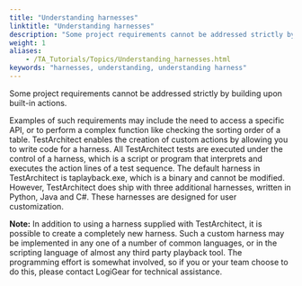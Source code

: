 ```yaml
--- 
title: "Understanding harnesses"
linktitle: "Understanding harnesses"
description: "Some project requirements cannot be addressed strictly by building upon built-in actions."
weight: 1
aliases: 
    - /TA_Tutorials/Topics/Understanding_harnesses.html
keywords: "harnesses, understanding, understanding harness"
---
```


Some project requirements cannot be addressed strictly by building upon built-in actions.

Examples of such requirements may include the need to access a specific API, or to perform a complex function like checking the sorting order of a table. TestArchitect enables the creation of custom actions by allowing you to write code for a harness. All TestArchitect tests are executed under the control of a harness, which is a script or program that interprets and executes the action lines of a test sequence. The default harness in TestArchitect is taplayback.exe, which is a binary and cannot be modified. However, TestArchitect does ship with three additional harnesses, written in Python, Java and C\#. These harnesses are designed for user customization.

**Note:** In addition to using a harness supplied with TestArchitect, it is possible to create a completely new harness. Such a custom harness may be implemented in any one of a number of common languages, or in the scripting language of almost any third party playback tool. The programming effort is somewhat involved, so if you or your team choose to do this, please contact LogiGear for technical assistance.



